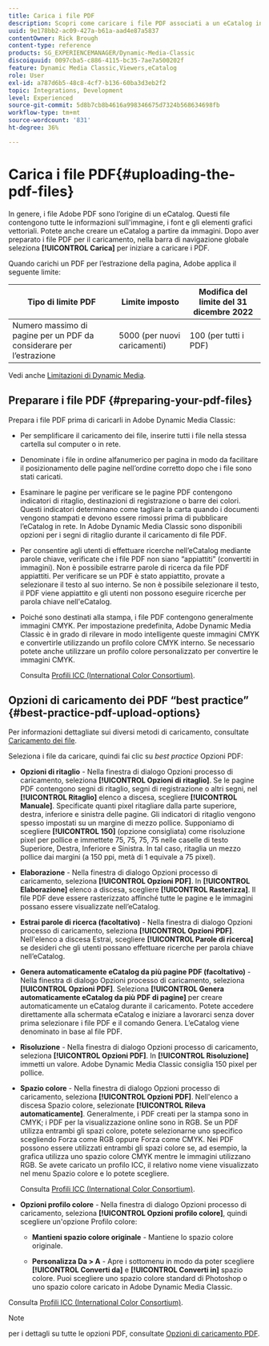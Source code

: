 ```yaml
---
title: Carica i file PDF
description: Scopri come caricare i file PDF associati a un eCatalog in Adobe Dynamic Media Classic.
uuid: 9e178bb2-ac09-427a-b61a-aad4e87a5837
contentOwner: Rick Brough
content-type: reference
products: SG_EXPERIENCEMANAGER/Dynamic-Media-Classic
discoiquuid: 0097cba5-c886-4115-bc35-7ae7a500202f
feature: Dynamic Media Classic,Viewers,eCatalog
role: User
exl-id: a787d6b5-48c8-4cf7-b136-60ba3d3eb2f2
topic: Integrations, Development
level: Experienced
source-git-commit: 5d8b7cb8b4616a998346675d7324b568634698fb
workflow-type: tm+mt
source-wordcount: '831'
ht-degree: 36%

---
```


# Carica i file PDF{#uploading-the-pdf-files}

In genere, i file Adobe PDF sono l’origine di un eCatalog. Questi file contengono tutte le informazioni sull&#39;immagine, i font e gli elementi grafici vettoriali. Potete anche creare un eCatalog a partire da immagini. Dopo aver preparato i file PDF per il caricamento, nella barra di navigazione globale seleziona **[!UICONTROL Carica]** per iniziare a caricare i PDF.

Quando carichi un PDF per l’estrazione della pagina, Adobe applica il seguente limite:

| Tipo di limite PDF | Limite imposto | Modifica del limite del 31 dicembre 2022 |
| --- | --- | --- |
| Numero massimo di pagine per un PDF da considerare per l’estrazione | 5000 (per nuovi caricamenti) | 100 (per tutti i PDF) |

Vedi anche [Limitazioni di Dynamic Media](/help/using/limitations.md).

## Preparare i file PDF {#preparing-your-pdf-files}

Prepara i file PDF prima di caricarli in Adobe Dynamic Media Classic:

* Per semplificare il caricamento dei file, inserire tutti i file nella stessa cartella sul computer o in rete.
* Denominate i file in ordine alfanumerico per pagina in modo da facilitare il posizionamento delle pagine nell’ordine corretto dopo che i file sono stati caricati.
* Esaminare le pagine per verificare se le pagine PDF contengono indicatori di ritaglio, destinazioni di registrazione o barre dei colori. Questi indicatori determinano come tagliare la carta quando i documenti vengono stampati e devono essere rimossi prima di pubblicare l’eCatalog in rete. In Adobe Dynamic Media Classic sono disponibili opzioni per i segni di ritaglio durante il caricamento di file PDF.
* Per consentire agli utenti di effettuare ricerche nell’eCatalog mediante parole chiave, verificate che i file PDF non siano “appiattiti” (convertiti in immagini). Non è possibile estrarre parole di ricerca da file PDF appiattiti. Per verificare se un PDF è stato appiattito, provate a selezionare il testo al suo interno. Se non è possibile selezionare il testo, il PDF viene appiattito e gli utenti non possono eseguire ricerche per parola chiave nell&#39;eCatalog.
* Poiché sono destinati alla stampa, i file PDF contengono generalmente immagini CMYK. Per impostazione predefinita, Adobe Dynamic Media Classic è in grado di rilevare in modo intelligente queste immagini CMYK e convertirle utilizzando un profilo colore CMYK interno. Se necessario potete anche utilizzare un profilo colore personalizzato per convertire le immagini CMYK. 

  Consulta [Profili ICC (International Color Consortium)](icc-profiles.md#icc_profiles).

## Opzioni di caricamento dei PDF “best practice” {#best-practice-pdf-upload-options}

Per informazioni dettagliate sui diversi metodi di caricamento, consultate [Caricamento dei file](uploading-files.md#uploading_your_files).

Seleziona i file da caricare, quindi fai clic su *best practice* Opzioni PDF:

* **Opzioni di ritaglio** - Nella finestra di dialogo Opzioni processo di caricamento, seleziona **[!UICONTROL Opzioni di ritaglio]**. Se le pagine PDF contengono segni di ritaglio, segni di registrazione o altri segni, nel **[!UICONTROL Ritaglio]** elenco a discesa, scegliere **[!UICONTROL Manuale]**. Specificate quanti pixel ritagliare dalla parte superiore, destra, inferiore e sinistra delle pagine. Gli indicatori di ritaglio vengono spesso impostati su un margine di mezzo pollice. Supponiamo di scegliere **[!UICONTROL 150]** (opzione consigliata) come risoluzione pixel per pollice e immettete 75, 75, 75, 75 nelle caselle di testo Superiore, Destra, Inferiore e Sinistra. In tal caso, ritaglia un mezzo pollice dai margini (a 150 ppi, metà di 1 equivale a 75 pixel).

* **Elaborazione** - Nella finestra di dialogo Opzioni processo di caricamento, seleziona **[!UICONTROL Opzioni PDF]**. In **[!UICONTROL Elaborazione]** elenco a discesa, scegliere **[!UICONTROL Rasterizza]**. Il file PDF deve essere rasterizzato affinché tutte le pagine e le immagini possano essere visualizzate nell’eCatalog.

* **Estrai parole di ricerca (facoltativo)** - Nella finestra di dialogo Opzioni processo di caricamento, seleziona **[!UICONTROL Opzioni PDF]**. Nell&#39;elenco a discesa Estrai, scegliere **[!UICONTROL Parole di ricerca]** se desideri che gli utenti possano effettuare ricerche per parola chiave nell’eCatalog.

* **Genera automaticamente eCatalog da più pagine PDF (facoltativo)** - Nella finestra di dialogo Opzioni processo di caricamento, seleziona **[!UICONTROL Opzioni PDF]**. Seleziona **[!UICONTROL Genera automaticamente eCatalog da più PDF di pagine]** per creare automaticamente un eCatalog durante il caricamento. Potete accedere direttamente alla schermata eCatalog e iniziare a lavorarci senza dover prima selezionare i file PDF e il comando Genera. L’eCatalog viene denominato in base al file PDF.

* **Risoluzione** - Nella finestra di dialogo Opzioni processo di caricamento, seleziona **[!UICONTROL Opzioni PDF]**. In **[!UICONTROL Risoluzione]** immetti un valore. Adobe Dynamic Media Classic consiglia 150 pixel per pollice.

* **Spazio colore** - Nella finestra di dialogo Opzioni processo di caricamento, seleziona **[!UICONTROL Opzioni PDF]**. Nell&#39;elenco a discesa Spazio colore, selezionate **[!UICONTROL Rileva automaticamente]**. Generalmente, i PDF creati per la stampa sono in CMYK; i PDF per la visualizzazione online sono in RGB. Se un PDF utilizza entrambi gli spazi colore, potete selezionarne uno specifico scegliendo Forza come RGB oppure Forza come CMYK. Nei PDF possono essere utilizzati entrambi gli spazi colore se, ad esempio, la grafica utilizza uno spazio colore CMYK mentre le immagini utilizzano RGB. Se avete caricato un profilo ICC, il relativo nome viene visualizzato nel menu Spazio colore e lo potete scegliere. 

  Consulta [Profili ICC (International Color Consortium)](/help/using/icc-profiles.md).

* **Opzioni profilo colore** - Nella finestra di dialogo Opzioni processo di caricamento, seleziona **[!UICONTROL Opzioni profilo colore]**, quindi scegliere un&#39;opzione Profilo colore:

   * **Mantieni spazio colore originale** - Mantiene lo spazio colore originale.

   * **Personalizza Da > A** - Apre i sottomenu in modo da poter scegliere **[!UICONTROL Converti da]** e **[!UICONTROL Converti in]** spazio colore. Puoi scegliere uno spazio colore standard di Photoshop o uno spazio colore caricato in Adobe Dynamic Media Classic.

<!-- * **Convert To SRGB** - Converts to SRGB (Standard Red Green Blue). SRGB is the recommended color space for displaying images on web pages. -->

Consulta [Profili ICC (International Color Consortium)](icc-profiles.md#icc_profiles).

>[!NOTE]
>
>per i dettagli su tutte le opzioni PDF, consultate [Opzioni di caricamento PDF](pdfs.md#pdf_upload_options).
